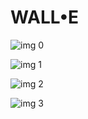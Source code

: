 # WALL•E

![img 0](https://i.imgur.com/nMRRuOw.jpg)

![img 1](https://i.imgur.com/J6WBXps.png)

![img 2](https://i.imgur.com/sVRwyTV.jpg)

![img 3](https://i.imgur.com/7h6n4XZ.jpg)

